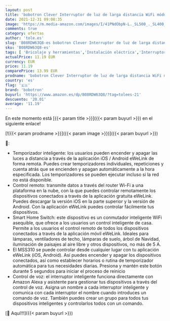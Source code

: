 ```yaml
---
layout: post
title: 'bobotron Clever Interruptor de luz de larga distancia WiFi módulo universal  relé  control por voz inalámbrico y temporizador  funciona con Amazon Alexa Echo y hogar  un canal '
date: 2021-12-31 09:08:35
image: 'https://m.media-amazon.com/images/I/41PNdObpN-L._SL500_._SL400_.jpg'
comments: true
category: ofertas
author: 'tole.es'
slug: 'B08RDW63Q8-es bobotron Clever Interruptor de luz de larga distancia WiFi...'
sku: 'B08RDW63Q8-es'
tags: [ 'Bricolaje y herramientas','Instalación eléctrica','Interruptores y reguladores de luz','Reguladores de intensidad','alexa','bobotron', ]
actualPrice: 11.19 EUR
currency: EUR
price: 11.19
comparePrice: 13.99 EUR
prodname: 'bobotron Clever Interruptor de luz de larga distancia WiFi módulo universal  relé  control por voz inalámbrico y temporizador  funciona con Amazon Alexa Echo y hogar  un canal '
country: 'es'
flag: '🇪🇸'
brand: 'bobotron'
buyurl: 'https://www.amazon.es/dp/B08RDW63Q8/?tag=tolees-21'
descuento: '20.01'
average: '11.19'
---
```


En este momento está [{{< param title >}}]({{< param buyurl >}}) en el siguiente enlace!

[![{{< param prodname >}}]({{< param image >}})]({{< param buyurl >}})

🔎:

- Temporizador inteligente: los usuarios pueden encender y apagar las luces a distancia a través de la aplicación iOS / Android eWeLink de forma remota. Puedes crear temporizadores individuales, repeticiones y cuenta atrás que se encienden y apagan automáticamente a la hora especificada. Los temporizadores se pueden ejecutar incluso si la red no está disponible.
- Control remoto: transmite datos a través del router Wi-Fi a una plataforma en la nube, con la que puedes controlar remotamente los dispositivos conectados a través de la aplicación gratuita eWeLink. Puedes descargar la versión iOS en la parte superior y la versión de Android. Con la aplicación eWeLink puedes controlar fácilmente tus dispositivos.
- Smart Home Switch: este dispositivo es un conmutador inteligente WiFi asequible, que ofrece a los usuarios un control inteligente de casa. Permite a los usuarios el control remoto de todos los dispositivos conectados a través de la aplicación móvil eWeLink. Ideales para lámparas, ventiladores de techo, lámparas de suelo, árbol de Navidad, iluminación de paisajes al aire libre y otros dispositivos, no más de 5 A.
- El MSS310 se puede controlar desde cualquier lugar con tu aplicación eWeLink (iOS, Android). Así puedes encender y apagar los dispositivos conectados, así como establecer horarios o rutina de temporizador automática para tus necesidades diarias. Presiona y mantén este botón durante 5 segundos para iniciar el proceso de reinicio
- Control de voz: el interruptor inteligente funciona directamente con Amazon Alexa y asistente para gestionar tus dispositivos a través del control de voz. Asigna un nombre a cada interruptor inteligente y comunica con cada interruptor el nombre cuando introduces un comando de voz. También puedes crear un grupo para todos tus dispositivos inteligentes y controlarlos todos con un comando.

[🛒 Aquí!!!]({{< param buyurl >}})
